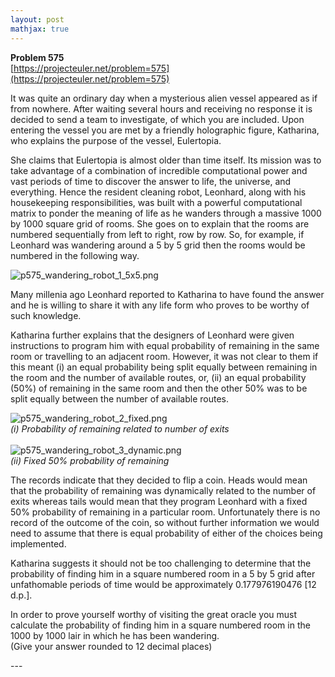```yaml
---
layout: post
mathjax: true
---
```

**Problem 575**  
[https://projecteuler.net/problem=575](https://projecteuler.net/problem=575)

<p>It was quite an ordinary day when a mysterious alien vessel appeared as if from nowhere. After waiting several hours and receiving no response it is decided to send a team to investigate, of which you are included. Upon entering the vessel you are met by a friendly holographic figure, Katharina, who explains the purpose of the vessel, Eulertopia.</p>

<p>She claims that Eulertopia is almost older than time itself. Its mission was to take advantage of a combination of incredible computational power and vast periods of time to discover the answer to life, the universe, and everything. Hence the resident cleaning robot, Leonhard, along with his housekeeping responsibilities, was built with a powerful computational matrix to ponder the meaning of life as he wanders through a massive 1000 by 1000 square grid of rooms. She goes on to explain that the rooms are numbered sequentially from left to right, row by row. So, for example, if Leonhard was wandering around a 5 by 5 grid then the rooms would be numbered in the following way.</p>

<div class="center">
<img src="https://projecteuler.net/project/images/p575_wandering_robot_1_5x5.png" alt="p575_wandering_robot_1_5x5.png" />
</div>

<p>Many millenia ago Leonhard reported to Katharina to have found the answer and he is willing to share it with any life form who proves to be worthy of such knowledge.</p>

<p>Katharina further explains that the designers of Leonhard were given instructions to program him with equal probability of remaining in the same room or travelling to an adjacent room. However, it was not clear to them if this meant (i) an equal probability being split equally between remaining in the room and the number of available routes, or, (ii) an equal probability (50%) of remaining in the same room and then the other 50% was to be split equally between the number of available routes.</p>

<div class="center">
<img src="https://projecteuler.net/project/images/p575_wandering_robot_2_fixed.png" alt="p575_wandering_robot_2_fixed.png" /><br />
<div style="font-style:italic;">(i) Probability of remaining related to number of exits</div>
<br />
<img src="https://projecteuler.net/project/images/p575_wandering_robot_3_dynamic.png" alt="p575_wandering_robot_3_dynamic.png" /><br />
<div style="font-style:italic;">(ii) Fixed 50% probability of remaining</div>
</div>

<p>The records indicate that they decided to flip a coin. Heads would mean that the probability of remaining was dynamically related to the number of exits whereas tails would mean that they program Leonhard with a fixed 50% probability of remaining in a particular room. Unfortunately there is no record of the outcome of the coin, so without further information we would need to assume that there is equal probability of either of the choices being implemented.</p>

<p>Katharina suggests it should not be too challenging to determine that the probability of finding him in a square numbered room in a 5 by 5 grid after unfathomable periods of time would be approximately 0.177976190476 [12 d.p.].</p>

<p>In order to prove yourself worthy of visiting the great oracle you must calculate the probability of finding him in a square numbered room in the 1000 by 1000 lair in which he has been wandering.<br />
(Give your answer rounded to 12 decimal places)</p>
---
